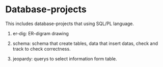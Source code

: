 # Database-projects
This includes database-projects that using SQL/PL language.


1. er-dig: ER-digram drawing

2. schema: schema that create tables, data that insert datas, check and track to check correctness.

3. jeopardy: querys to select information form table.
